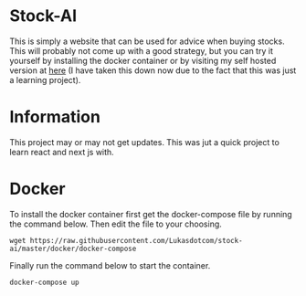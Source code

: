 # Stock-AI
This is simply a website that can be used for advice when buying stocks. This will probably not come up with a good strategy, but you can try it yourself by installing the docker container or by visiting my self hosted version at [here](https://stocks.lschaefer.xyz) (I have taken this down now due to the fact that this was just a learning project).
# Information
This project may or may not get updates. This was jut a quick project to learn react and next js with.
# Docker
To install the docker container first get the docker-compose file by running the command below. Then edit the file to your choosing.
```
wget https://raw.githubusercontent.com/Lukasdotcom/stock-ai/master/docker/docker-compose
```
Finally run the command below to start the container.
```
docker-compose up
```
